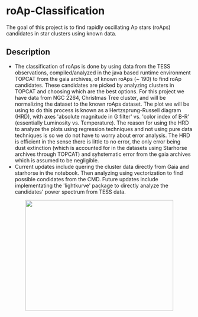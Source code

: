 # roAp-Classification
The goal of this project is to find rapidly oscillating Ap stars (roAps) candidates in star clusters using known data. 
## Description
* The classification of roAps is done by using data from the TESS observations, compiled/analyzed in the java based runtime environment TOPCAT from the gaia archives, of known roAps (~ 190) to find roAp candidates. These candidates are picked by analyzing clusters in TOPCAT and choosing which are the best options. For this project we have data from NGC 2264, Christmas Tree cluster, and will be normalizing the dataset to the known roAps dataset. The plot we will be using to do this process is known as a Hertzsprung-Russell diagram (HRD), with axes 'absolute magnitude in G filter' vs. 'color index of B-R' (essentially Luminosity vs. Temperature). The reason for using the HRD to analyze the plots using regression techniques and not using pure data techniques is so we do not have to worry about error analysis. The HRD is efficient in the sense there is little to no error, the only error being dust extinction (which is accounted for in the datasets using Starhorse archives through TOPCAT) and syhstematic error from the gaia archives which is assumed to be negligible.
* Current updates include quering the cluster data directly from Gaia and starhorse in the notebook. Then analyzing using vectorization to find possible condidates from the CMD. Future updates include implementating the 'lightkurve' package to directly analyze the candidates' power spectrum from TESS data.
<p align="center">
  <img width="400" height="300" src="https://github.com/user-attachments/assets/502723c9-6423-4732-9f8a-4bef775da138" />
</p>
